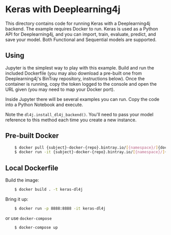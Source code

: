 # Keras with Deeplearning4j

This directory contains code for running Keras with a Deeplearning4j backend. The example requires
Docker to run. Keras is used as a Python API for Deeplearning4j, and you can import, train, evaluate, predict,
and save your model. Both Functional and Sequential models are supported.

## Using

Jupyter is the simplest way to play with this example. Build and run the included Dockerfile (you may also download
a pre-built one from Deeplearning4j's BinTray repository, instructions below). Once the container is running, copy
the token logged to the console and open the URL given (you may need to map your Docker port).

Inside Jupyter there will be several examples you can run. Copy the code into a Python Notebook and execute.

Note the `dl4j.install_dl4j_backend()`. You'll need to pass your model reference to this method each time you
  create a new instance.

## Pre-built Docker

```sh
    $ docker pull {subject}-docker-{repo}.bintray.io/[{namespace}/]{docker_repo}[:{version}]
    $ docker run -it {subject}-docker-{repo}.bintray.io/[{namespace}/]{docker_repo}[:{version}]
```

## Local Dockerfile

Build the image:
```sh
    $ docker build . -t keras-dl4j
```

Bring it up:
```sh
    $ docker run -p 8888:8888 -it keras-dl4j
```

or use `docker-compose`
```sh
    $ docker-compose up
```
